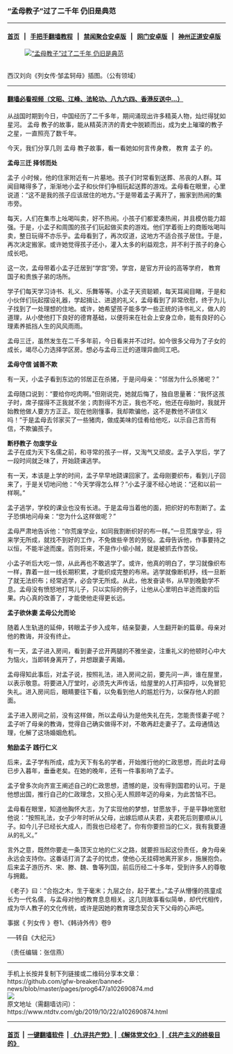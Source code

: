 ### “孟母教子”过了二千年 仍旧是典范
------------------------

#### [首页](https://github.com/gfw-breaker/banned-news/blob/master/README.md) &nbsp;&nbsp;|&nbsp;&nbsp; [手把手翻墙教程](https://github.com/gfw-breaker/guides/wiki) &nbsp;&nbsp;|&nbsp;&nbsp; [禁闻聚合安卓版](https://github.com/gfw-breaker/bn-android) &nbsp;&nbsp;|&nbsp;&nbsp; [网门安卓版](https://github.com/oGate2/oGate) &nbsp;&nbsp;|&nbsp;&nbsp; [神州正道安卓版](https://github.com/SzzdOgate/update) 



<div><div class="featured_image">
 <a href="https://i.ntdtv.com/assets/uploads/2019/10/2019-10-22_101504.jpg" target="_blank">
  <figure>
   <img alt="“孟母教子”过了二千年 仍旧是典范" src="https://i.ntdtv.com/assets/uploads/2019/10/2019-10-22_101504-800x450.jpg"/>
  </figure><br/>
 </a>
 <span class="caption">
  西汉刘向《列女传‧邹孟轲母》插图。（公有领域）
 </span>
</div>
</div><hr/>

#### [翻墙必看视频（文昭、江峰、法轮功、八九六四、香港反送中...）](https://github.com/gfw-breaker/banned-news/blob/master/pages/links.md)

<div><div class="post_content" itemprop="articleBody">
 <p>
  从战国时期到今日，中国经历了二千多年，期间涌现出许多精英人物，灿烂得犹如星河。
  <ok href="https://www.ntdtv.com/gb/孟母.htm">
   孟母
  </ok>
  教子的故事，能从精英济济的青史中脱颖而出，成为史上璀璨的教子之星，一直照亮了数千年。
 </p>
 <p>
  今天，我们分享几则
  <ok href="https://www.ntdtv.com/gb/孟母.htm">
   孟母
  </ok>
  教子故事，看一看她如何言传身教，
  <ok href="https://www.ntdtv.com/gb/教育.htm">
   教育
  </ok>
  <ok href="https://www.ntdtv.com/gb/孟子.htm">
   孟子
  </ok>
  的。
 </p>
 <p>
  <strong>
   孟母三迁 择邻而处
  </strong>
 </p>
 <p>
  <ok href="https://www.ntdtv.com/gb/孟子.htm">
   孟子
  </ok>
  小时候，他的住家附近有一片墓地。孩子们时常看到送葬、吊丧的人群。耳闻目睹得多了，渐渐地小孟子和伙伴们争相玩起送葬的游戏。孟母看在眼里，心里说道：“这不是我的孩子应该居住的地方。”于是带着孟子离开了，搬家到热闹的集市旁。
 </p>
 <p>
  每天，人们在集市上吆喝叫卖，好不热闹。小孩子们都爱凑热闹，并且模仿能力超强。于是，小孟子和周围的孩子们玩起做买卖的游戏。他们学着街上的商贩吆喝叫卖，整日玩得不亦乐乎。孟母看到了，再次叹道，这地方不适合孩子居住。于是，再次决定搬家。或许她觉得孩子还小，灌入太多的利益观念，并不利于孩子的身心成长吧。
 </p>
 <p>
  这一次，孟母带着小孟子迁居到“学宫”旁。学宫，是官方开设的高等学府，
  <ok href="https://www.ntdtv.com/gb/教育.htm">
   教育
  </ok>
  国子和贵族子弟的场所。
 </p>
 <p>
  学子们每天学习诗书、礼义、乐舞等等。小孟子天资聪颖，每天耳闻目睹，于是和小伙伴们玩起摆设礼器，学起揖让、进退的礼义，孟母看到了非常欣慰，终于为儿子找到了一处理想的住地。或许，她希望孩子能多学一些正统的诗书礼义，做人的道理，从小使他打下良好的德育基础，以便将来在社会上安身立命，能有良好的心理素养抵挡人生的风风雨雨。
 </p>
 <p>
  孟母三迁，虽然发生在二千多年前，今日看来并不过时。如今很多父母为了子女的成长，竭尽心力选择学区房。想必与孟母三迁的道理异曲同工吧。
 </p>
 <p>
  <strong>
   孟母守信 诚善不欺
  </strong>
 </p>
 <p>
  有一天，小孟子看到东边的邻居正在杀猪，于是问母亲：“邻居为什么杀猪呢？”
 </p>
 <p>
  孟母随口说到：“要给你吃肉啊。”但刚说完，她就后悔了，独自思量著：“我怀这孩子时，席子摆得不正我就不坐；肉割得不方正，我也不吃，他还在母胎时，我就开始教他做人要方方正正。现在他刚懂事，我却欺骗他，这不是教他不讲信义吗！”于是孟母去邻家买了一些猪肉，做成美味的佳肴给他吃，以示自己言而有信，不欺骗孩子。
 </p>
 <p>
  <strong>
   断杼教子 勿废学业
  </strong>
  <br/>
  孟子在成为天下名儒之前，和寻常的孩子一样，又淘气又顽皮。孟子入学后，学了一段时间就乏味了，开始跷课逃学。
 </p>
 <p>
  有一天，本该是上学的时间，孟子早早地跷课回家了。孟母刚要织布，看到儿子回来了，于是关切地问他：“今天学得怎么样？”小孟子漫不经心地说：“还和以前一样啊。”
 </p>
 <p>
  孟子逃学，学校的课业也没有长进。于是孟母当着他的面，把织好的布割断了。孟子恐惧地问母亲：“您为什么这样做呢？”
 </p>
 <p>
  孟母严肃地告诉他：“你荒废学业，如同我割断织好的布一样。”一旦荒废学业，将来学无所成，就找不到好的工作，不免做些辛苦的劳役。孟母告诉他，作事要持之以恒，不能半途而废。否则将来，不是作小偷小贼，就是被抓去作苦役。
 </p>
 <p>
  小孟子听后大吃一惊，从此再也不敢逃学了。或许，他真的明白了，学习就像织布一样，靠着一丝一线长期积累，才能织成完整的布帛。逃学就像断机杼，线一旦断了就无法织布；经常逃学，必会学无所成。从此，他发奋读书，从早到晚勤学不息。孟母没有愤怒地打骂儿子，只以实际的例子，让他从心里明白半途而废的后果。内心真的改善了，才能使他走得更长远。
 </p>
 <p>
  <strong>
   孟子欲休妻 孟母公允而论
  </strong>
 </p>
 <p>
  随着人生轨道的延伸，转眼孟子步入成年，结亲娶妻，人生翻开新的篇章。母亲对他的教诲，并没有终止。
 </p>
 <p>
  有一天，孟子进入房间，看到妻子岔开两腿的不雅坐姿，注重礼义的他顿时心中大为恼火，当即转身离开了，并想跟妻子离婚。
 </p>
 <p>
  孟母得知此事后，对孟子说，按照礼法，进入房间之前，要先问一声，谁在屋里，以表示敬意。将要进入厅堂时，必须先大声传话，给屋里的人打声招呼，以免冒犯失礼。进入房间后，眼睛要往下看，以免看到他人的尴尬行为，以保存他人的颜面。
 </p>
 <p>
  孟子进入房间之前，没有这样做，所以孟母认为是他失礼在先，怎能责怪妻子呢？孟子听了母亲的教诲，觉得自己确实做得不对，不敢再赶走妻子了。孟母通情达理，化解了这场婚姻危机。
 </p>
 <p>
  <strong>
   勉励孟子 践行仁义
  </strong>
 </p>
 <p>
  后来，孟子学有所成，成为天下有名的学者，开始推行他的仁政思想，而此时孟母已步入暮年，垂垂老矣。在她的晚年，还有一件事影响了孟子。
 </p>
 <p>
  孟子曾多次向齐宣王阐述自己的仁政思想，遗憾的是，没有得到国君的认可。于是他想出国，推行自己的仁政理念，又担心无人照顾年迈的母亲，为此苦恼不已。
 </p>
 <p>
  孟母看在眼里，知道他胸怀大志，为了实现他的梦想，甘愿放手，于是平静地宽慰他说：“按照礼法，女子少年时听从父母，出嫁后顺从夫君，夫君死后则要顺从儿子。如今儿子已经长大成人，而我也已经老了。你有你要担当的仁义，我有我要遵从的礼义。”
 </p>
 <p>
  言外之意，既然你要走一条顶天立地的仁义之路，就要担当起这份责任，身为母亲永远会支持你。这番话打消了孟子的忧虑，使他心无挂碍地离开家乡，施展抱负。后来孟子游历齐、宋、滕、魏、鲁等列国，前后历经二十多年，受到许多人的尊敬与拥戴。
 </p>
 <p>
  《老子》曰：“合抱之木，生于毫末；九层之台，起于累土。”孟子从懵懂的孩童成长为一代名儒，与孟母对他的教育息息相关。这几则故事看似简单，却代代相传，成为华人教子的文化传统，或许是因她的教育理念契合天下父母的心声吧。
 </p>
 <p>
  事据《
  <ok href="https://www.ntdtv.com/gb/列女传.htm">
   列女传
  </ok>
  》卷1、《韩诗外传》卷9
 </p>
 <p>
  ──转自《大纪元》
 </p>
 <p>
  （责任编辑：张信燕）
 </p>
 <div class="single_ad">
 </div>
</div>
</div>
<hr/>
手机上长按并复制下列链接或二维码分享本文章：<br/>
https://github.com/gfw-breaker/banned-news/blob/master/pages/prog647/a102690874.md <br/>
<a href='https://github.com/gfw-breaker/banned-news/blob/master/pages/prog647/a102690874.md'><img src='https://github.com/gfw-breaker/banned-news/blob/master/pages/prog647/a102690874.md.png'/></a> <br/>
原文地址（需翻墙访问）：https://www.ntdtv.com/gb/2019/10/22/a102690874.html


------------------------
#### [首页](https://github.com/gfw-breaker/banned-news/blob/master/README.md) &nbsp;|&nbsp; [一键翻墙软件](https://github.com/gfw-breaker/nogfw/blob/master/README.md) &nbsp;| [《九评共产党》](https://github.com/gfw-breaker/9ping.md/blob/master/README.md#九评之一评共产党是什么) | [《解体党文化》](https://github.com/gfw-breaker/jtdwh.md/blob/master/README.md) | [《共产主义的终极目的》](https://github.com/gfw-breaker/gczydzjmd.md/blob/master/README.md)


<img src='http://gfw-breaker.win/banned-news/pages/prog647/a102690874.md' width='0px' height='0px'/>